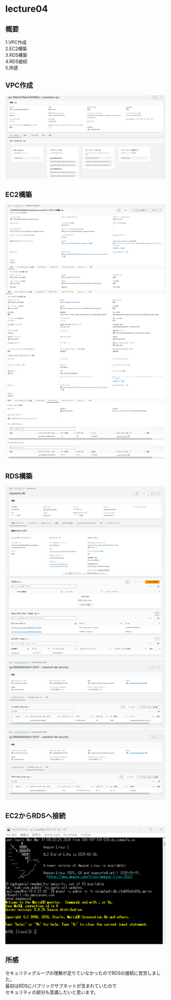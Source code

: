 # lecture04

## 概要
1.VPC作成  
2.EC2構築  
3.RDS構築  
4.RDS接続  
5.所感  

## VPC作成
![img](/img/VPC作成.png)

## EC2構築
![img](/img/EC2作成1.png)
![img](/img/EC2作成2.png)
![img](/img/EC2作成3.png)

## RDS構築
![img](/img/RDS作成1.png)
![img](/img/RDS作成2.png)
![img](/img/RDS作成3.png)
![img](/img/RDS作成4.png)

## EC2からRDSへ接続
![img](/img/RDS接続.png)

## 所感
セキュリティグループの理解が足りていなかったのでRDSの接続に苦労しました。  
最初はRDSにパブリックサブネットが含まれていたので  
セキュリティの部分も意識したいと思います。